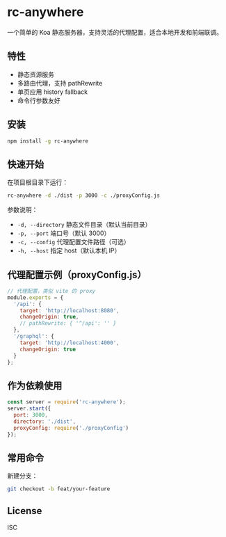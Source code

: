 # rc-anywhere

一个简单的 Koa 静态服务器，支持灵活的代理配置，适合本地开发和前端联调。

## 特性
- 静态资源服务
- 多路由代理，支持 pathRewrite
- 单页应用 history fallback
- 命令行参数友好

## 安装
```bash
npm install -g rc-anywhere
```

## 快速开始
在项目根目录下运行：
```bash
rc-anywhere -d ./dist -p 3000 -c ./proxyConfig.js
```
参数说明：
- `-d, --directory`  静态文件目录（默认当前目录）
- `-p, --port`       端口号（默认 3000）
- `-c, --config`     代理配置文件路径（可选）
- `-h, --host`       指定 host（默认本机 IP）

## 代理配置示例（proxyConfig.js）
```js
// 代理配置，类似 vite 的 proxy
module.exports = {
  '/api': {
    target: 'http://localhost:8080',
    changeOrigin: true,
    // pathRewrite: { '^/api': '' }
  },
  '/graphql': {
    target: 'http://localhost:4000',
    changeOrigin: true
  }
};
```

## 作为依赖使用
```js
const server = require('rc-anywhere');
server.start({
  port: 3000,
  directory: './dist',
  proxyConfig: require('./proxyConfig')
});
```

## 常用命令
新建分支：
```bash
git checkout -b feat/your-feature
```

## License
ISC
